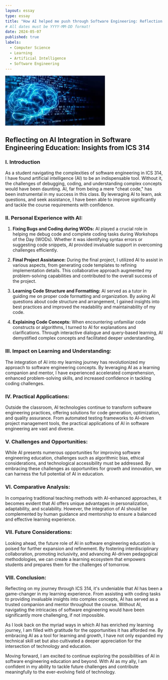 ```yaml
---
layout: essay
type: essay
title: "How AI helped me push through Software Engineering: Reflection on ICS 314"
# All dates must be YYYY-MM-DD format!
date: 2024-05-07
published: true
labels:
  - Computer Science
  - Learning
  - Artificial Intelligence
  - Software Engineering
---
```


![AI Integration](https://github.com/AustinV28/AustinV28.github.io/blob/main/img/ai_integration.jpg?raw=true)

## Reflecting on AI Integration in Software Engineering Education: Insights from ICS 314

### I. Introduction

As a student navigating the complexities of software engineering in ICS 314, I have found artificial intelligence (AI) to be an indispensable tool. Without it, the challenges of debugging, coding, and understanding complex concepts would have been daunting. AI, far from being a mere "cheat code," has been instrumental in my success in this class. By leveraging AI to learn, ask questions, and seek assistance, I have been able to improve significantly and tackle the course requirements with confidence.

### II. Personal Experience with AI:

1. **Fixing Bugs and Coding during WODs:** AI played a crucial role in helping me debug code and complete coding tasks during Workshops of the Day (WODs). Whether it was identifying syntax errors or suggesting code snippets, AI provided invaluable support in overcoming challenges efficiently.

2. **Final Project Assistance:** During the final project, I utilized AI to assist in various aspects, from generating code templates to refining implementation details. This collaborative approach augmented my problem-solving capabilities and contributed to the overall success of the project.

3. **Learning Code Structure and Formatting:** AI served as a tutor in guiding me on proper code formatting and organization. By asking AI questions about code structure and arrangement, I gained insights into best practices and improved the readability and maintainability of my code.

4. **Explaining Code Concepts:** When encountering unfamiliar code constructs or algorithms, I turned to AI for explanations and clarifications. Through interactive dialogue and query-based learning, AI demystified complex concepts and facilitated deeper understanding.

### III. Impact on Learning and Understanding:

The integration of AI into my learning journey has revolutionized my approach to software engineering concepts. By leveraging AI as a learning companion and mentor, I have experienced accelerated comprehension, enhanced problem-solving skills, and increased confidence in tackling coding challenges.

### IV. Practical Applications:

Outside the classroom, AI technologies continue to transform software engineering practices, offering solutions for code generation, optimization, and quality assurance. From automated testing frameworks to AI-driven project management tools, the practical applications of AI in software engineering are vast and diverse.

### V. Challenges and Opportunities:

While AI presents numerous opportunities for improving software engineering education, challenges such as algorithmic bias, ethical considerations, and technological accessibility must be addressed. By embracing these challenges as opportunities for growth and innovation, we can harness the full potential of AI in education.

### VI. Comparative Analysis:

In comparing traditional teaching methods with AI-enhanced approaches, it becomes evident that AI offers unique advantages in personalization, adaptability, and scalability. However, the integration of AI should be complemented by human guidance and mentorship to ensure a balanced and effective learning experience.

### VII. Future Considerations:

Looking ahead, the future role of AI in software engineering education is poised for further expansion and refinement. By fostering interdisciplinary collaboration, promoting inclusivity, and advancing AI-driven pedagogical methodologies, we can create a learning ecosystem that empowers students and prepares them for the challenges of tomorrow.

### VIII. Conclusion:

Reflecting on my journey through ICS 314, it's undeniable that AI has been a game-changer in my learning experience. From assisting with coding tasks to providing invaluable insights into complex concepts, AI has served as a trusted companion and mentor throughout the course. Without AI, navigating the intricacies of software engineering would have been significantly more challenging, if not impossible.

As I look back on the myriad ways in which AI has enriched my learning journey, I am filled with gratitude for the opportunities it has afforded me. By embracing AI as a tool for learning and growth, I have not only expanded my technical skill set but also cultivated a deeper appreciation for the intersection of technology and education.

Moving forward, I am excited to continue exploring the possibilities of AI in software engineering education and beyond. With AI as my ally, I am confident in my ability to tackle future challenges and contribute meaningfully to the ever-evolving field of technology.

